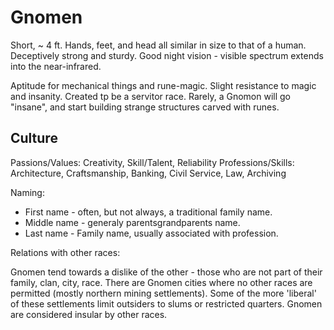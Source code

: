 # Gnomen

Short, ~ 4 ft. Hands, feet, and head all similar in size to that of a human. Deceptively strong and sturdy. Good night vision - visible spectrum extends into the near-infrared.

Aptitude for mechanical things and rune-magic. Slight resistance to magic and insanity. Created tp be a servitor race. Rarely, a Gnomon will go "insane", and start building strange structures carved with runes.

## Culture

Passions/Values: Creativity, Skill/Talent, Reliability
Professions/Skills: Architecture, Craftsmanship, Banking, Civil Service, Law, Archiving

Naming: 
* First name - often, but not always, a traditional family name.
* Middle name - generaly parentsgrandparents name.
* Last name - Family name, usually associated with profession.

Relations with other races:

Gnomen tend towards a dislike of the other - those who are not part of their family, clan, city, race.
There are Gnomen cities where no other races are permitted (mostly northern mining settlements). Some of the more 'liberal' of these settlements limit outsiders to slums or restricted quarters.
Gnomen are considered insular by other races.


